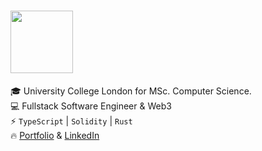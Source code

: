 # <img src="https://media.giphy.com/media/l41lO0QvEQ8kjaIko/giphy.gif" width="100px" height="100px">

🎓 University College London for MSc. Computer Science. <br />
💻 Fullstack Software Engineer & Web3 <br />
⚡️ `TypeScript` | `Solidity` | `Rust` <br />
🔥 [Portfolio](https://vcnguyen.me) & [LinkedIn](https://www.linkedin.com/in/viet-cuong-nguyen/)
